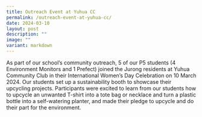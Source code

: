```yaml
---
title: Outreach Event at Yuhua CC
permalink: /outreach-event-at-yuhua-cc/
date: 2024-03-10
layout: post
description: ""
image: ""
variant: markdown
---
```

As part of our school’s community outreach, 5 of our P5 students (4 Environment Monitors and 1 Prefect) joined the Jurong residents at Yuhua Community Club in their International Women’s Day Celebration on 10 March 2024. Our students set up a sustainability booth to showcase their upcycling projects. Participants were excited to learn from our students how to upcycle an unwanted T-shirt into a tote bag or necklace and turn a plastic bottle into a self-watering planter, and made their pledge to upcycle and do their part for the environment.  
